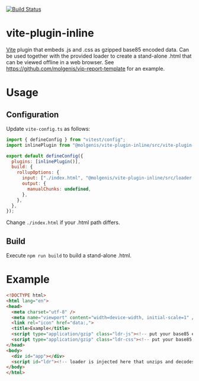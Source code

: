 [![Build Status](https://app.travis-ci.com/molgenis/vite-plugin-inline.svg?branch=master)](https://app.travis-ci.com/molgenis/vite-plugin-inline)

# vite-plugin-inline
[Vite](https://vitejs.dev/) plugin that embeds .js and .css as gzipped base85 encoded data. Can be used together with the provided loader to create a stand-alone .html that can be viewed offline in a web browser. See https://github.com/molgenis/vip-report-template for an example.

# Usage
## Configuration
Update `vite-config.ts` as follows:

```js
import { defineConfig } from "vitest/config";
import inlinePlugin from "@molgenis/vite-plugin-inline/src/vite-plugin-inline.js";

export default defineConfig({
  plugins: [inlinePlugin()],
  build: {
    rollupOptions: {
      input: ["./index.html", "@molgenis/vite-plugin-inline/src/loader.ts"],
      output: {
        manualChunks: undefined,
      },
    },
  },
});
```
Change `./index.html` if your .html path differs.
## Build
Execute `npm run build` to build a stand-alone .html.
# Example
```html
<!DOCTYPE html>
<html lang="en">
<head>
  <meta charset="utf-8" />
  <meta name="viewport" content="width=device-width, initial-scale=1" />
  <link rel="icon" href="data:,">
  <title>Example</title>
  <script type="application/gzip" class="ldr-js"><!-- put your base85 encoded gzipped JavaScript here --></script>
  <script type="application/gzip" class="ldr-css"><!-- put your base85 encoded CSS here --></script>
</head>
<body>
  <div id="app"></div>
  <script id="ldr"><!-- loader is injected here that unzips and decodes data --></script>
</body>
</html>
```
